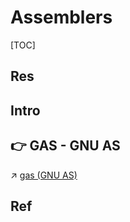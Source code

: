 # Assemblers

[TOC]



## Res


## Intro

## 👉 GAS - GNU AS
↗ [gas (GNU AS)](../🚠%20Application%20Runtimes%20&%20SDKs/🐐%20GCC%20(The%20GNU%20Compiler%20Collection)/gas%20(GNU%20AS)/gas%20(GNU%20AS).md)



## Ref

